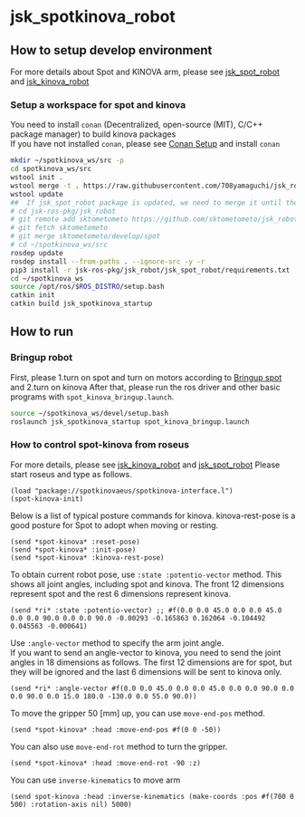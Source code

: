 # jsk_spotkinova_robot
## How to setup develop environment
For more details about Spot and KINOVA arm,
please see [jsk_spot_robot](https://github.com/sktometometo/jsk_robot/tree/develop/spot/jsk_spot_robot#setup-a-catkin-workspace-for-spot-driver) and
[jsk_kinova_robot](https://github.com/708yamaguchi/jsk_robot/tree/spot-kinova/jsk_kinova_robot#how-to-setup-development-environment)

### Setup a workspace for spot and kinova
You need to install `conan` (Decentralized, open-source (MIT), C/C++ package manager) to build kinova packages  
If you have not installed `conan`, please see [Conan Setup](https://github.com/708yamaguchi/jsk_robot/tree/kinova-gen3/jsk_kinova_robot#conan-setup) and install `conan`
```bash
mkdir ~/spotkinova_ws/src -p
cd spotkinova_ws/src
wstool init .
wstool merge -t . https://raw.githubusercontent.com/708yamaguchi/jsk_robot/spot-kinova/jsk_spotkinova_robot/jsk_spotkinova.rosinstall
wstool update
##  If jsk_spot_robot package is updated, we need to merge it until the package is merged into master.
# cd jsk-ros-pkg/jsk_robot
# git remote add sktometometo https://github.com/sktometometo/jsk_robot.git
# git fetch sktometometo
# git merge sktometometo/develop/spot
# cd ~/spotkinova_ws/src
rosdep update
rosdep install --from-paths . --ignore-src -y -r
pip3 install -r jsk-ros-pkg/jsk_robot/jsk_spot_robot/requirements.txt
cd ~/spotkinova_ws
source /opt/ros/$ROS_DISTRO/setup.bash
catkin init
catkin build jsk_spotkinova_startup
```
## How to run
### Bringup robot
First, please 1.turn on spot and turn on motors according to [Bringup spot](https://github.com/sktometometo/jsk_robot/tree/develop/spot/jsk_spot_robot#bringup-spot) and 2.turn on kinova
After that, please run the ros driver and other basic programs with `spot_kinova_bringup.launch`.
```bash
source ~/spotkinova_ws/devel/setup.bash
roslaunch jsk_spotkinova_startup spot_kinova_bringup.launch
```

### How to control spot-kinova from roseus
For more details, please see [jsk_kinova_robot](https://github.com/708yamaguchi/jsk_robot/tree/spot-kinova/jsk_kinova_robot#use-euslisp-model) and [jsk_spot_robot](https://github.com/sktometometo/jsk_robot/tree/develop/spot/jsk_spot_robot)
Please start roseus and type as follows.
```
(load "package://spotkinovaeus/spotkinova-interface.l")
(spot-kinova-init)
```

Below is a list of typical posture commands for kinova.
kinova-rest-pose is a good posture for Spot to adopt when moving or resting.
```
(send *spot-kinova* :reset-pose)
(send *spot-kinova* :init-pose)
(send *spot-kinova* :kinova-rest-pose)
```

To obtain current robot pose, use `:state :potentio-vector` method.
This shows all joint angles, including spot and kinova. The front 12 dimensions represent spot and the rest 6 dimensions represent kinova.
```
(send *ri* :state :potentio-vector) ;; #f(0.0 0.0 45.0 0.0 0.0 45.0 0.0 0.0 90.0 0.0 0.0 90.0 -0.00293 -0.165863 0.162064 -0.104492 0.045563 -0.000641)
```
Use `:angle-vector` method to specify the arm joint angle.  
If you want to send an angle-vector to kinova, you need to send the joint angles in 18 dimensions as follows. The first 12 dimensions are for spot, but they will be ignored and the last 6 dimensions will be sent to kinova only.
```
(send *ri* :angle-vector #f(0.0 0.0 45.0 0.0 0.0 45.0 0.0 0.0 90.0 0.0 0.0 90.0 0.0 15.0 180.0 -130.0 0.0 55.0 90.0))
```
To move the gripper 50 [mm] up, you can use `move-end-pos` method.
```
(send *spot-kinova* :head :move-end-pos #f(0 0 -50))
```
You can also use `move-end-rot` method to turn the gripper.
```
(send *spot-kinova* :head :move-end-rot -90 :z)
```
You can use `inverse-kinematics` to move arm
```
(send spot-kinova :head :inverse-kinematics (make-coords :pos #f(700 0 500) :rotation-axis nil) 5000)
```
